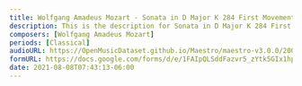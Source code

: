 ```yaml
---
title: Wolfgang Amadeus Mozart - Sonata in D Major K 284 First Movement (1)
description: This is the description for Sonata in D Major K 284 First Movement by Wolfgang Amadeus Mozart
composers: [Wolfgang Amadeus Mozart]
periods: [Classical]
audioURL: https://OpenMusicDataset.github.io/Maestro/maestro-v3.0.0/2008/MIDI-Unprocessed_14_R1_2008_01-05_ORIG_MID--AUDIO_14_R1_2008_wav--2.midi
formURL: https://docs.google.com/forms/d/e/1FAIpQLSddFazvr5_zYtk5GIx1hpL5o2SONEwhcxd1fHuJU4aXlO01aQ/viewform
date: 2021-08-08T07:43:13-06:00
---
```


